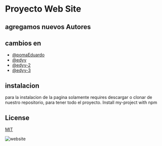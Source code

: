 
# Proyecto Web Site

## agregamos nuevos Autores
## cambios en 

- [@pomaEduardo](https://www.github.com/octokatherine)
- [@edyy](https://www.github.com/octokatherine)
- [@edyy-2](https://www.github.com/octokatherine)
- [@edyy-3](https://www.github.com/octokatherine)





## instalacion

para la instalacion de la pagina  solamente requires descargar o clonar de nuestro repositorio, para tener todo el proyecto.
Install my-project with npm
## License

[MIT](https://choosealicense.com/licenses/mit/)



![website](https://images-wixmp-530a50041672c69d335ba4cf.wixmp.com/templates/image/9068c4b31e8394dbfe11bdd6cc24f92f2574a195907aabf5f7c428b29588e796.jpg)

